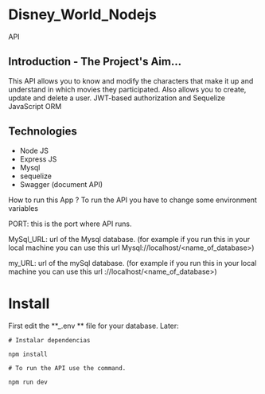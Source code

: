 # Disney_World_Nodejs

API

## Introduction - The Project's Aim...

This API allows you to know and modify the characters that make it up and understand in which movies they participated. Also allows you to create, update and delete a user.
JWT-based authorization and Sequelize JavaScript ORM

## Technologies

- Node JS
- Express JS
- Mysql
- sequelize
- Swagger (document API)

How to run this App ?
To run the API you have to change some environment variables

PORT: this is the port where API runs.

MySql_URL: url of the Mysql database. (for example if you run this in your local machine you can use this url Mysql://localhost/<name_of_database>)

my_URL: url of the mySql database. (for example if you run this in your local machine you can use this url ://localhost/<name_of_database>)

# Install

First edit the **\_.env ** file for your database. Later:

```
# Instalar dependencias

npm install

# To run the API use the command.

npm run dev
```

